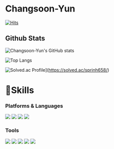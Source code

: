 # Changsoon-Yun

[![Hits](https://hits.seeyoufarm.com/api/count/incr/badge.svg?url=https%3A%2F%2Fgithub.com%2FChangsoon-Yun%2F&count_bg=%23248EC8&title_bg=%23555555&icon=&icon_color=%23E7E7E7&title=hits&edge_flat=false)](https://hits.seeyoufarm.com)

## Github Stats
![Changsoon-Yun's GitHub stats](https://github-readme-stats.vercel.app/api?username=Changsoon-Yun&show_icons=true&theme=dark)

![Top Langs](https://github-readme-stats.vercel.app/api/top-langs/?username=Changsoon-Yun&layout=compact&theme=dark)

![Solved.ac Profile](http://mazassumnida.wtf/api/v2/generate_badge?boj=sprinh658)](https://solved.ac/sprinh658/)

# 💪Skills
### Platforms & Languages
<div align=left> 
  <img src="https://img.shields.io/badge/react-61DAFB?style=for-the-badge&logo=react&logoColor=black"> 
  <img src="https://img.shields.io/badge/redux-764ABC?style=for-the-badge&logo=redux&logoColor=white"> 
  <img src="https://img.shields.io/badge/javascript-F7DF1E?style=for-the-badge&logo=javascript&logoColor=black"> 
  <img src="https://img.shields.io/badge/typescript-3178C6?style=for-the-badge&logo=typescript&logoColor=black"> 
</div>

### Tools
<div align=left>
  <img src="https://img.shields.io/badge/amazonaws-232F3E?style=for-the-badge&logo=amazonaws&logoColor=white"> 
  <img src="https://img.shields.io/badge/amazons3-569A31?style=for-the-badge&logo=amazons3&logoColor=white"> 
  <img src="https://img.shields.io/badge/github-181717?style=for-the-badge&logo=github&logoColor=white">
  <img src="https://img.shields.io/badge/git-F05032?style=for-the-badge&logo=git&logoColor=white">
  <img src="https://img.shields.io/badge/githubactions-F05032?style=for-the-badge&logo=githubactions&logoColor=white">
</div>
